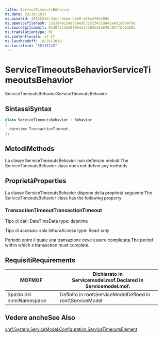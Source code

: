 ```yaml
---
title: ServiceTimeoutsBehavior
ms.date: 03/30/2017
ms.assetid: 4412525d-a3cc-4eae-b3e8-a50ce766d09d
ms.openlocfilehash: 1a5284915de739e95325234318842a4d1ab607be
ms.sourcegitcommit: 9bd8f213b50f0e1a73e03bd1e840c917fbd6d20a
ms.translationtype: MT
ms.contentlocale: it-IT
ms.lasthandoff: 10/26/2018
ms.locfileid: "50135245"
---
```

# <a name="servicetimeoutsbehavior"></a><span data-ttu-id="9e6ea-102">ServiceTimeoutsBehavior</span><span class="sxs-lookup"><span data-stu-id="9e6ea-102">ServiceTimeoutsBehavior</span></span>
<span data-ttu-id="9e6ea-103">ServiceTimeoutsBehavior</span><span class="sxs-lookup"><span data-stu-id="9e6ea-103">ServiceTimeoutsBehavior</span></span>  
  
## <a name="syntax"></a><span data-ttu-id="9e6ea-104">Sintassi</span><span class="sxs-lookup"><span data-stu-id="9e6ea-104">Syntax</span></span>  
  
```csharp
class ServiceTimeoutsBehavior : Behavior  
{  
  datetime TransactionTimeout;  
};  
```  
  
## <a name="methods"></a><span data-ttu-id="9e6ea-105">Metodi</span><span class="sxs-lookup"><span data-stu-id="9e6ea-105">Methods</span></span>  
 <span data-ttu-id="9e6ea-106">La classe ServiceTimeoutsBehavior non definisce metodi.</span><span class="sxs-lookup"><span data-stu-id="9e6ea-106">The ServiceTimeoutsBehavior class does not define any methods.</span></span>  
  
## <a name="properties"></a><span data-ttu-id="9e6ea-107">Proprietà</span><span class="sxs-lookup"><span data-stu-id="9e6ea-107">Properties</span></span>  
 <span data-ttu-id="9e6ea-108">La classe ServiceTimeoutsBehavior dispone della proprietà seguente:</span><span class="sxs-lookup"><span data-stu-id="9e6ea-108">The ServiceTimeoutsBehavior class has the following property:</span></span>  
  
### <a name="transactiontimeout"></a><span data-ttu-id="9e6ea-109">TransactionTimeout</span><span class="sxs-lookup"><span data-stu-id="9e6ea-109">TransactionTimeout</span></span>  
 <span data-ttu-id="9e6ea-110">Tipo di dati: DateTime</span><span class="sxs-lookup"><span data-stu-id="9e6ea-110">Data type: datetime</span></span>  
  
 <span data-ttu-id="9e6ea-111">Tipo di accesso: sola lettura</span><span class="sxs-lookup"><span data-stu-id="9e6ea-111">Access type: Read-only</span></span>  
  
 <span data-ttu-id="9e6ea-112">Periodo entro il quale una transazione deve essere completata.</span><span class="sxs-lookup"><span data-stu-id="9e6ea-112">The period within which a transaction must complete.</span></span>  
  
## <a name="requirements"></a><span data-ttu-id="9e6ea-113">Requisiti</span><span class="sxs-lookup"><span data-stu-id="9e6ea-113">Requirements</span></span>  
  
|<span data-ttu-id="9e6ea-114">MOF</span><span class="sxs-lookup"><span data-stu-id="9e6ea-114">MOF</span></span>|<span data-ttu-id="9e6ea-115">Dichiarato in Servicemodel.mof.</span><span class="sxs-lookup"><span data-stu-id="9e6ea-115">Declared in Servicemodel.mof.</span></span>|  
|---------|-----------------------------------|  
|<span data-ttu-id="9e6ea-116">Spazio dei nomi</span><span class="sxs-lookup"><span data-stu-id="9e6ea-116">Namespace</span></span>|<span data-ttu-id="9e6ea-117">Definito in root\ServiceModel</span><span class="sxs-lookup"><span data-stu-id="9e6ea-117">Defined in root\ServiceModel</span></span>|  
  
## <a name="see-also"></a><span data-ttu-id="9e6ea-118">Vedere anche</span><span class="sxs-lookup"><span data-stu-id="9e6ea-118">See Also</span></span>  
 <xref:System.ServiceModel.Configuration.ServiceTimeoutsElement>
